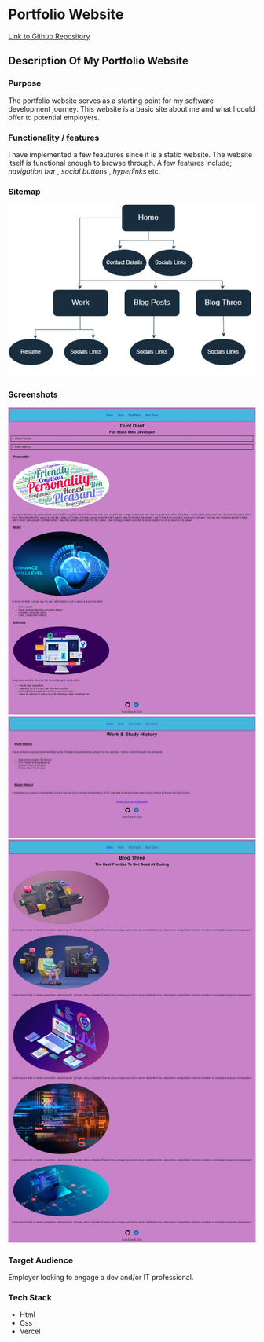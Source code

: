 # Portfolio Website 

[Link to Github Repository](https://github.com/Duotduot/portfolio-website)

## Description Of My Portfolio Website
### Purpose
The portfolio website serves as a starting point for my software development journey.
This website is a basic site about me and what I could offer to potential employers.

### Functionality / features
I have implemented a few feautures since it is a static website. The website itself is
functional enough to browse through. A few features include; *navigation bar* , *social buttons* , *hyperlinks* etc.

### Sitemap
![Image of the Sitemap](./docs/pw-sitemap.jpeg)

### Screenshots
![Homepage Screenshot](./docs/homepage_ss.jpeg)
![Work Page Screenshot](./docs/work_ss.jpeg)
![Blog Screenshot](./docs/blog_ss.jpeg)

### Target Audience
Employer looking to engage a dev and/or IT professional.

### Tech Stack
* Html
* Css
* Vercel